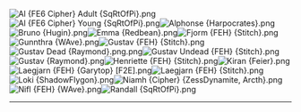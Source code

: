 ![Al {FE6 Cipher} Adult {SqRtOfPi}.png](https://raw.githubusercontent.com/Klokinator/FE-Repo/main/Portrait%20Repository/FE%20Spinoff%20Game%20Mugs%20(Cipher,%20Warriors,%20Heroes)/Al%20(FE6%20Cipher)%20Adult%20%7BSqRtOfPi%7D.png "Al {FE6 Cipher} Adult {SqRtOfPi}.png")![Al {FE6 Cipher} Young {SqRtOfPi}.png](https://raw.githubusercontent.com/Klokinator/FE-Repo/main/Portrait%20Repository/FE%20Spinoff%20Game%20Mugs%20(Cipher,%20Warriors,%20Heroes)/Al%20(FE6%20Cipher)%20Young%20%7BSqRtOfPi%7D.png "Al {FE6 Cipher} Young {SqRtOfPi}.png")![Alphonse {Harpocrates}.png](https://raw.githubusercontent.com/Klokinator/FE-Repo/main/Portrait%20Repository/FE%20Spinoff%20Game%20Mugs%20(Cipher,%20Warriors,%20Heroes)/Alphonse%20%7BHarpocrates%7D.png "Alphonse {Harpocrates}.png")![Bruno {Hugin}.png](https://raw.githubusercontent.com/Klokinator/FE-Repo/main/Portrait%20Repository/FE%20Spinoff%20Game%20Mugs%20(Cipher,%20Warriors,%20Heroes)/Bruno%20%7BHugin%7D.png "Bruno {Hugin}.png")![Emma {Redbean}.png](https://raw.githubusercontent.com/Klokinator/FE-Repo/main/Portrait%20Repository/FE%20Spinoff%20Game%20Mugs%20(Cipher,%20Warriors,%20Heroes)/Emma%20%7BRedbean%7D.png "Emma {Redbean}.png")![Fjorm {FEH} {Stitch}.png](https://raw.githubusercontent.com/Klokinator/FE-Repo/main/Portrait%20Repository/FE%20Spinoff%20Game%20Mugs%20(Cipher,%20Warriors,%20Heroes)/Fjorm%20(FEH)%20%7BStitch%7D.png "Fjorm {FEH} {Stitch}.png")![Gunnthra {WAve}.png](https://raw.githubusercontent.com/Klokinator/FE-Repo/main/Portrait%20Repository/FE%20Spinoff%20Game%20Mugs%20(Cipher,%20Warriors,%20Heroes)/Gunnthra%20%7BWAve%7D.png "Gunnthra {WAve}.png")![Gustav {FEH} {Stitch}.png](https://raw.githubusercontent.com/Klokinator/FE-Repo/main/Portrait%20Repository/FE%20Spinoff%20Game%20Mugs%20(Cipher,%20Warriors,%20Heroes)/Gustav%20(FEH)%20%7BStitch%7D.png "Gustav {FEH} {Stitch}.png")![Gustav Dead {Raymond}.png.png](https://raw.githubusercontent.com/Klokinator/FE-Repo/main/Portrait%20Repository/FE%20Spinoff%20Game%20Mugs%20(Cipher,%20Warriors,%20Heroes)/Gustav%20Dead%20%7BRaymond%7D.png.png "Gustav Dead {Raymond}.png.png")![Gustav Undead {FEH} {Stitch}.png](https://raw.githubusercontent.com/Klokinator/FE-Repo/main/Portrait%20Repository/FE%20Spinoff%20Game%20Mugs%20(Cipher,%20Warriors,%20Heroes)/Gustav%20Undead%20(FEH)%20%7BStitch%7D.png "Gustav Undead {FEH} {Stitch}.png")![Gustav {Raymond}.png](https://raw.githubusercontent.com/Klokinator/FE-Repo/main/Portrait%20Repository/FE%20Spinoff%20Game%20Mugs%20(Cipher,%20Warriors,%20Heroes)/Gustav%20%7BRaymond%7D.png "Gustav {Raymond}.png")![Henriette {FEH} {Stitch}.png](https://raw.githubusercontent.com/Klokinator/FE-Repo/main/Portrait%20Repository/FE%20Spinoff%20Game%20Mugs%20(Cipher,%20Warriors,%20Heroes)/Henriette%20(FEH)%20%7BStitch%7D.png "Henriette {FEH} {Stitch}.png")![Kiran {Feier}.png](https://raw.githubusercontent.com/Klokinator/FE-Repo/main/Portrait%20Repository/FE%20Spinoff%20Game%20Mugs%20(Cipher,%20Warriors,%20Heroes)/Kiran%20%7BFeier%7D.png "Kiran {Feier}.png")![Laegjarn {FEH} {Garytop} [F2E].png](https://raw.githubusercontent.com/Klokinator/FE-Repo/main/Portrait%20Repository/FE%20Spinoff%20Game%20Mugs%20(Cipher,%20Warriors,%20Heroes)/Laegjarn%20(FEH)%20%7BGarytop%7D%20%5BF2E%5D.png "Laegjarn {FEH} {Garytop} [F2E].png")![Laegjarn {FEH} {Stitch}.png](https://raw.githubusercontent.com/Klokinator/FE-Repo/main/Portrait%20Repository/FE%20Spinoff%20Game%20Mugs%20(Cipher,%20Warriors,%20Heroes)/Laegjarn%20(FEH)%20%7BStitch%7D.png "Laegjarn {FEH} {Stitch}.png")![Loki {ShadowFlygon}.png](https://raw.githubusercontent.com/Klokinator/FE-Repo/main/Portrait%20Repository/FE%20Spinoff%20Game%20Mugs%20(Cipher,%20Warriors,%20Heroes)/Loki%20%7BShadowFlygon%7D.png "Loki {ShadowFlygon}.png")![Niamh {Cipher} {ZessDynamite, Arcth}.png](https://raw.githubusercontent.com/Klokinator/FE-Repo/main/Portrait%20Repository/FE%20Spinoff%20Game%20Mugs%20(Cipher,%20Warriors,%20Heroes)/Niamh%20(Cipher)%20%7BZessDynamite,%20Arcth%7D.png "Niamh {Cipher} {ZessDynamite, Arcth}.png")![Nifl {FEH} {WAve}.png](https://raw.githubusercontent.com/Klokinator/FE-Repo/main/Portrait%20Repository/FE%20Spinoff%20Game%20Mugs%20(Cipher,%20Warriors,%20Heroes)/Nifl%20(FEH)%20%7BWAve%7D.png "Nifl {FEH} {WAve}.png")![Randall  {SqRtOfPi}.png](https://raw.githubusercontent.com/Klokinator/FE-Repo/main/Portrait%20Repository/FE%20Spinoff%20Game%20Mugs%20(Cipher,%20Warriors,%20Heroes)/Randall%20%20%7BSqRtOfPi%7D.png "Randall  {SqRtOfPi}.png")



----

